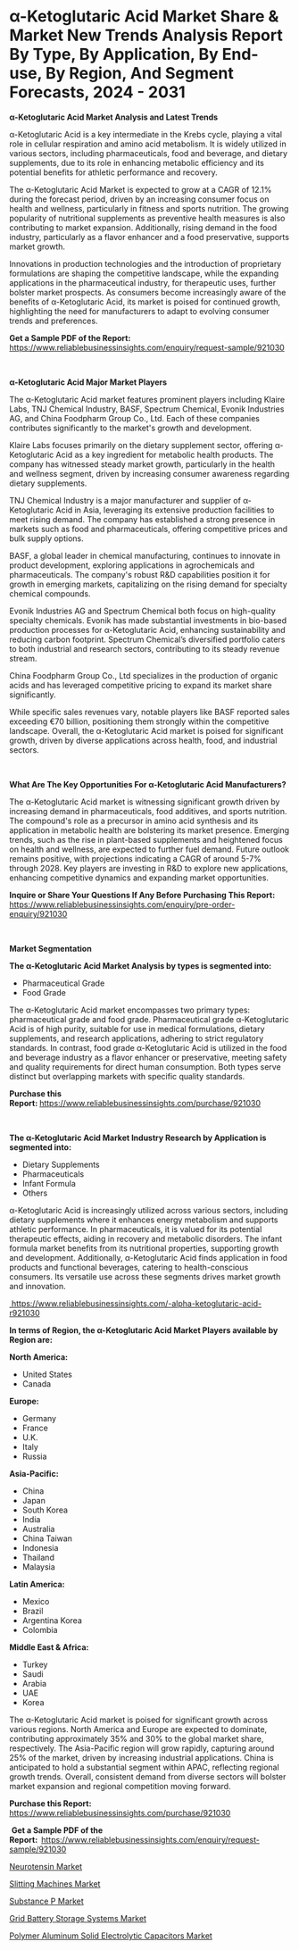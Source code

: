 <p><h1>α-Ketoglutaric Acid Market Share & Market New Trends Analysis Report By Type, By Application, By End-use, By Region, And Segment Forecasts, 2024 - 2031</h1></p><p><strong>α-Ketoglutaric Acid Market Analysis and Latest Trends</strong></p>
<p><p>α-Ketoglutaric Acid is a key intermediate in the Krebs cycle, playing a vital role in cellular respiration and amino acid metabolism. It is widely utilized in various sectors, including pharmaceuticals, food and beverage, and dietary supplements, due to its role in enhancing metabolic efficiency and its potential benefits for athletic performance and recovery.</p><p>The α-Ketoglutaric Acid Market is expected to grow at a CAGR of 12.1% during the forecast period, driven by an increasing consumer focus on health and wellness, particularly in fitness and sports nutrition. The growing popularity of nutritional supplements as preventive health measures is also contributing to market expansion. Additionally, rising demand in the food industry, particularly as a flavor enhancer and a food preservative, supports market growth.</p><p>Innovations in production technologies and the introduction of proprietary formulations are shaping the competitive landscape, while the expanding applications in the pharmaceutical industry, for therapeutic uses, further bolster market prospects. As consumers become increasingly aware of the benefits of α-Ketoglutaric Acid, its market is poised for continued growth, highlighting the need for manufacturers to adapt to evolving consumer trends and preferences.</p></p>
<p><strong>Get a Sample PDF of the Report:&nbsp;</strong> <a href="https://www.reliablebusinessinsights.com/enquiry/request-sample/921030?utm_campaign=118&utm_medium=2&utm_source=Github&utm_content=ia&utm_term=02122024&utm_id=a-ketoglutaric-acid">https://www.reliablebusinessinsights.com/enquiry/request-sample/921030</a></p>
<p>&nbsp;</p>
<p><strong>α-Ketoglutaric Acid Major Market Players</strong></p>
<p><p>The α-Ketoglutaric Acid market features prominent players including Klaire Labs, TNJ Chemical Industry, BASF, Spectrum Chemical, Evonik Industries AG, and China Foodpharm Group Co., Ltd. Each of these companies contributes significantly to the market's growth and development.</p><p>Klaire Labs focuses primarily on the dietary supplement sector, offering α-Ketoglutaric Acid as a key ingredient for metabolic health products. The company has witnessed steady market growth, particularly in the health and wellness segment, driven by increasing consumer awareness regarding dietary supplements.</p><p>TNJ Chemical Industry is a major manufacturer and supplier of α-Ketoglutaric Acid in Asia, leveraging its extensive production facilities to meet rising demand. The company has established a strong presence in markets such as food and pharmaceuticals, offering competitive prices and bulk supply options.</p><p>BASF, a global leader in chemical manufacturing, continues to innovate in product development, exploring applications in agrochemicals and pharmaceuticals. The company's robust R&D capabilities position it for growth in emerging markets, capitalizing on the rising demand for specialty chemical compounds.</p><p>Evonik Industries AG and Spectrum Chemical both focus on high-quality specialty chemicals. Evonik has made substantial investments in bio-based production processes for α-Ketoglutaric Acid, enhancing sustainability and reducing carbon footprint. Spectrum Chemical’s diversified portfolio caters to both industrial and research sectors, contributing to its steady revenue stream.</p><p>China Foodpharm Group Co., Ltd specializes in the production of organic acids and has leveraged competitive pricing to expand its market share significantly.</p><p>While specific sales revenues vary, notable players like BASF reported sales exceeding €70 billion, positioning them strongly within the competitive landscape. Overall, the α-Ketoglutaric Acid market is poised for significant growth, driven by diverse applications across health, food, and industrial sectors.</p></p>
<p>&nbsp;</p>
<p><strong>What Are The Key Opportunities For α-Ketoglutaric Acid Manufacturers?</strong></p>
<p><p>The α-Ketoglutaric Acid market is witnessing significant growth driven by increasing demand in pharmaceuticals, food additives, and sports nutrition. The compound's role as a precursor in amino acid synthesis and its application in metabolic health are bolstering its market presence. Emerging trends, such as the rise in plant-based supplements and heightened focus on health and wellness, are expected to further fuel demand. Future outlook remains positive, with projections indicating a CAGR of around 5-7% through 2028. Key players are investing in R&D to explore new applications, enhancing competitive dynamics and expanding market opportunities.</p></p>
<p><strong>Inquire or Share Your Questions If Any Before Purchasing This Report:</strong> <a href="https://www.reliablebusinessinsights.com/enquiry/pre-order-enquiry/921030?utm_campaign=118&utm_medium=2&utm_source=Github&utm_content=ia&utm_term=02122024&utm_id=a-ketoglutaric-acid">https://www.reliablebusinessinsights.com/enquiry/pre-order-enquiry/921030</a></p>
<p>&nbsp;</p>
<p><strong>Market Segmentation</strong></p>
<p><strong>The α-Ketoglutaric Acid Market Analysis by types is segmented into:</strong></p>
<p><ul><li>Pharmaceutical Grade</li><li>Food Grade</li></ul></p>
<p><p>The α-Ketoglutaric Acid market encompasses two primary types: pharmaceutical grade and food grade. Pharmaceutical grade α-Ketoglutaric Acid is of high purity, suitable for use in medical formulations, dietary supplements, and research applications, adhering to strict regulatory standards. In contrast, food grade α-Ketoglutaric Acid is utilized in the food and beverage industry as a flavor enhancer or preservative, meeting safety and quality requirements for direct human consumption. Both types serve distinct but overlapping markets with specific quality standards.</p></p>
<p><strong>Purchase this Report:&nbsp;</strong><a href="https://www.reliablebusinessinsights.com/purchase/921030?utm_campaign=118&utm_medium=2&utm_source=Github&utm_content=ia&utm_term=02122024&utm_id=a-ketoglutaric-acid">https://www.reliablebusinessinsights.com/purchase/921030</a></p>
<p>&nbsp;</p>
<p><strong>The α-Ketoglutaric Acid Market Industry Research by Application is segmented into:</strong></p>
<p><ul><li>Dietary Supplements</li><li>Pharmaceuticals</li><li>Infant Formula</li><li>Others</li></ul></p>
<p><p>α-Ketoglutaric Acid is increasingly utilized across various sectors, including dietary supplements where it enhances energy metabolism and supports athletic performance. In pharmaceuticals, it is valued for its potential therapeutic effects, aiding in recovery and metabolic disorders. The infant formula market benefits from its nutritional properties, supporting growth and development. Additionally, α-Ketoglutaric Acid finds application in food products and functional beverages, catering to health-conscious consumers. Its versatile use across these segments drives market growth and innovation.</p></p>
<p><a href="https://www.reliablebusinessinsights.com/-alpha-ketoglutaric-acid-r921030?utm_campaign=118&utm_medium=2&utm_source=Github&utm_content=ia&utm_term=02122024&utm_id=a-ketoglutaric-acid">&nbsp;https://www.reliablebusinessinsights.com/-alpha-ketoglutaric-acid-r921030</a></p>
<p><strong>In terms of Region, the α-Ketoglutaric Acid Market Players available by Region are:</strong></p>
<p>
    <p> <strong> North America: </strong>
        <ul>
            <li>United States</li>
            <li>Canada</li>
        </ul>
        </p> 
    <p> <strong> Europe: </strong>
        <ul>
            <li>Germany</li>
            <li>France</li>
            <li>U.K.</li>
            <li>Italy</li>
            <li>Russia</li>
        </ul>
        </p> 
    <p> <strong> Asia-Pacific: </strong>
        <ul>
            <li>China</li>
            <li>Japan</li>
            <li>South Korea</li>
            <li>India</li>
            <li>Australia</li>
            <li>China Taiwan</li>
            <li>Indonesia</li>
            <li>Thailand</li>
            <li>Malaysia</li>
        </ul>
        </p> 
    <p> <strong> Latin America: </strong>
        <ul>
            <li>Mexico</li>
            <li>Brazil</li>
            <li>Argentina Korea</li>
            <li>Colombia</li>
        </ul>
        </p> 
    <p> <strong> Middle East & Africa: </strong>
        <ul>
            <li>Turkey</li>
            <li>Saudi</li>
            <li>Arabia</li>
            <li>UAE</li>
            <li>Korea</li>
        </ul>
    </p>
    </p>
<p><p>The α-Ketoglutaric Acid market is poised for significant growth across various regions. North America and Europe are expected to dominate, contributing approximately 35% and 30% to the global market share, respectively. The Asia-Pacific region will grow rapidly, capturing around 25% of the market, driven by increasing industrial applications. China is anticipated to hold a substantial segment within APAC, reflecting regional growth trends. Overall, consistent demand from diverse sectors will bolster market expansion and regional competition moving forward.</p></p>
<p><strong>Purchase this Report: </strong><a href="https://www.reliablebusinessinsights.com/purchase/921030?utm_campaign=118&utm_medium=2&utm_source=Github&utm_content=ia&utm_term=02122024&utm_id=a-ketoglutaric-acid">https://www.reliablebusinessinsights.com/purchase/921030</a></p>
<p>&nbsp;<strong>Get a Sample PDF of the Report:&nbsp;&nbsp;</strong><a href="https://www.reliablebusinessinsights.com/enquiry/request-sample/921030?utm_campaign=118&utm_medium=2&utm_source=Github&utm_content=ia&utm_term=02122024&utm_id=a-ketoglutaric-acid">https://www.reliablebusinessinsights.com/enquiry/request-sample/921030</a></p>
<p><strong></strong></p>
<p><p><a href="https://www.linkedin.com/pulse/neurotensin-market-expansion-from-2024-2031-growth-trends-0sx6c?utm_campaign=118&utm_medium=2&utm_source=Github&utm_content=ia&utm_term=02122024&utm_id=a-ketoglutaric-acid">Neurotensin Market</a></p><p><a href="https://issuu.com/reportprime-2/docs/slitting-machines-market-size-2030.pptx?utm_campaign=118&utm_medium=2&utm_source=Github&utm_content=ia&utm_term=02122024&utm_id=a-ketoglutaric-acid">Slitting Machines Market</a></p><p><a href="https://www.linkedin.com/pulse/substance-p-market-report-projected-41-cagr-key-insights-customer-dracc?utm_campaign=118&utm_medium=2&utm_source=Github&utm_content=ia&utm_term=02122024&utm_id=a-ketoglutaric-acid">Substance P Market</a></p><p><a href="https://www.linkedin.com/pulse/grid-battery-storage-systems-market-size-status-forecast-t5mke?utm_campaign=118&utm_medium=2&utm_source=Github&utm_content=ia&utm_term=02122024&utm_id=a-ketoglutaric-acid">Grid Battery Storage Systems Market</a></p><p><a href="https://issuu.com/reportprime-2/docs/polymer-aluminum-solid-electrolytic-capacitors-mar?utm_campaign=118&utm_medium=2&utm_source=Github&utm_content=ia&utm_term=02122024&utm_id=a-ketoglutaric-acid">Polymer Aluminum Solid Electrolytic Capacitors Market</a></p></p>